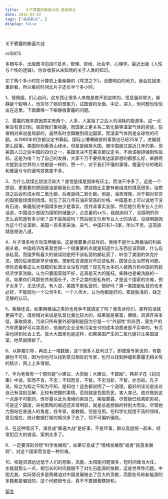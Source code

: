 ```yaml
---
title:   关于雾霾的撕逼大战-曲高和众
date: 2015-03-02
tags: ["曲高和众", ]
display: false
---
```



## 



关于雾霾的撕逼大战




m15875




多栖写手，出版图书包括IT技术，管理、财经、社会学、心理学。最近出版《人性与个性的逻辑》，你会收获从未知晓的关于人类的知识。


花了两个多小时在计算机上看柴静的《穹顶之下》，没整明白的地方，我会拉回来重新看，所以看的时间比片子还长半个多小时。



1、很佩服，扪心自问，这东西让很多人来做是做不到这样的。信息量非常大，柴静是个聪明人，也穷尽了她的想象力，试图做的全面，中正，深入，但问题也恰恰出在这里。下面置喙一下柴静版雾霾的问题。

2、雾霾的根本原因其实有两个，人多，人富裕了之后人均消耗的能源多。这一点柴没有意识到。局部我们重视霾，而国家上更关系二氧化碳等温室气体的排放，前者相对来说是局部的，虽然有时会飘散到周边国家，而温室气体则是全球性的问题。从1990年的京都议定书算起，国际上嘈嘈碳排的事情也已经25年了，进展就那么回事。美国你别看青山绿水，但是是碳排大国，被中国超过是近几年的事，但美国人口之后中国的四分之一，美国坚决不签署京都议定书，不承诺碳排强制性指标，这是为啥？为了自己的发展，大家千万不要把发达国家想的都那么好，柴静两次提到全世界的人性都是一样的，赞一个，对于我们不懂的事情，傻逼兮兮的喝彩和傻逼兮兮的谩骂效果差不多。

3、为什么烧煤比烧油污染大？直觉是煤是固体有灰尘，而油干净多了。这是一个原因，更重要的原因是油是碳氢化合物，燃烧值比主要有碳组成的煤高很多。油燃烧之后会形成水和二氧化碳，后者是纯二氧化碳。但是，油贵煤贱，对于相对贫穷的国家能烧煤则烧煤。别忘了前几年石油非常高的价格、中国基本上可以说地下没有石油，柴霾版说中国煤多由少是事实，但并非事实全部，然后她引用专业人士的话说，中国油少是因为探明的储量少，占总量的xx%，我就纳闷了，没探明的你怎么会知道有多少呢？这不是胡说吗？然后她又引用专业人士的话说，没探明是因为这个行业垄断，美国一百多家采油、采气，中国只有1~3家，所以不灵，这简直就是胡说八道。

4、片子很多地方攻击两桶油，这是我要重点驳斥的。我绝不是什么两桶油的利益相关者。中国经济改革我觉得一个很重要的点就是知道什么东西应该郭颖，什么应该私营。而俄罗斯最大的错误则是把不该私营的都私营了，听信了美国的休克疗法，搞的后来国家举步维艰。垄断性资源绝对不应该私有，国营企业当然有问题，但你去看看这么大规模的私营企业没有问题？现在有太多的人被西方和中国的狗屁经济学家洗脑，认为只要国营就不好，这真是天大的冤枉。柴静也是被洗脑的一员。如果你们骂那些共和国长子，次子之类的是私有的，才是这个国家的灾难，例子太多了，无法详述。有人说，美国不是私营的，很好吗？第一美国是私营的也未必好，不能因为一个公司牛B，一个人伟大，认为他都是好的，那是肤浅的，缺乏见解的认识。

5、柴静还说，如果两桶油之类的也竞争不就搞定了吗？我告诉你们，那样的话就更搞不定。煤炭相对来说是私营比重比较大的，结果就是暴富，爆赔，资源开采率低，事故频发。污染只所有要外部强制是因为它是一个“外部性”的东西，我生产的汽车质量好可以卖高价，但我的企业没有污染支付的成本消费者是不买单的，有污染也排到社会上去。放大大国家也是这样，如果美国产生的二氧化碳只让美国温室，他早就限排了。

6、以肿瘤引导，再加上一堆数据，这个很多人批判过了。即便是专家说的，有数据也不可信，因为你也可以找到意见相反的专家，也可以找到肿瘤和雾霾无相关性的统计，网上上多得很。

7、华为老板有一个原则是“小建议，大奖励；大建议，不鼓励”。韩非子在《初见秦》中说，知而不言，不忠；不知而言，不智。不忠当斩，不智，亦当斩。孔子说，知之为知之不知为不知，是知也！这些都说明了一个道理，最好的谈论是谈论自己有深刻见解，比较有把握的事情，否则就是吾国吾民，害人害己。绝对做到这一点是不可能的，但尽量以此为准绳约束自己。柴版雾霾，尽管她已经离职央视，可是这个国度，央视熏陶的痕迹还非常明显，就是总是想搞的特别大而全。尽管她力图站在普通人的角度，找专家，查数据，但是没用。在科学化程度不高的领域，意见相左，统计数据打架的情况多了去了，切不可偏听偏信。

8、在这种情况下，演变成“撕逼大战”是好事，不是坏事，群众高度统一起来，经常犯巨大的错误，案例太多了。

9、一定要深刻领悟“科学发展观”，如果它变成了“情绪发展观”或者“民意发展观”，对这个国家而言是一种灾难。

10、核能资源远远低于人们的想象，风能、太阳能问题很多，短时间难当大任，水能就那么一点，相当长的时间摆脱不了对化石能源的依赖，这是世界性问题，中国尤甚。实际情况多是两桶油对中国发展做出了巨大的贡献，而那些号称新能源的多数都是骗钱的，这个问题很专业，真不不要跟着瞎掺和。











[留言](javascript:;)